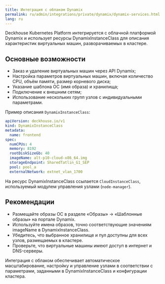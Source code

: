 ```yaml
---
title: Интеграция с облаком Dynamix
permalink: ru/admin/integrations/private/dynamix/dynamix-services.html
lang: ru
---
```


Deckhouse Kubernetes Platform интегрируется с облачной платформой Dynamix и использует ресурсы DynamixInstanceClass для описания характеристик виртуальных машин, разворачиваемых в кластере.

## Основные возможности

- Заказ и удаление виртуальных машин через API Dynamix;
- Настройка параметров виртуальных машин, включая количество CPU, объём памяти, размер корневого диска;
- Указание шаблона ОС (имя образа) и хранилища;
- Подключение к внешним сетям;
- Использование нескольких групп узлов с индивидуальными параметрами.

Пример описания `DynamixInstanceClass`:

```yaml
apiVersion: deckhouse.io/v1
kind: DynamixInstanceClass
metadata:
  name: frontend
spec:
  numCPUs: 4
  memory: 8192
  rootDiskSizeGb: 40
  imageName: alt-p10-cloud-x86_64.img
  storageEndpoint: SharedTatlin_G1_SEP
  pool: pool_a
  externalNetwork: extnet_vlan_1700
```

На ресурс DynamixInstanceClass ссылается `CloudInstanceClass`, используемый модулем управления узлами (`node-manager`).

## Рекомендации

- Размещайте образы ОС в разделе «Образы» → «Шаблонные образы» на портале Dynamix.
- Используйте имена образов, точно соответствующие значениям imageName в DynamixInstanceClass.
- Убедитесь, что выбранное хранилище и пул доступны для всех узлов, размещаемых в кластере.
- Проверьте, что виртуальные машины имеют доступ в интернет и DNS-серверы.

Интеграция с облаком обеспечивает автоматическое масштабирование, настройку и управление узлами в соответствии с параметрами, заданными в DynamixInstanceClass и конфигурации кластера.
